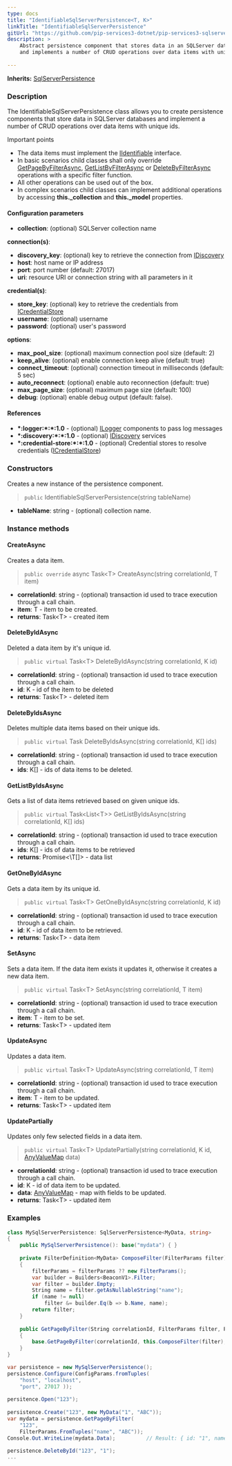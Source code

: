 ```yaml
---
type: docs
title: "IdentifiableSqlServerPersistence<T, K>"
linkTitle: "IdentifiableSqlServerPersistence"
gitUrl: "https://github.com/pip-services3-dotnet/pip-services3-sqlserver-dotnet"
description: >
    Abstract persistence component that stores data in an SQLServer database
    and implements a number of CRUD operations over data items with unique ids.
    
---
```


**Inherits:** [SqlServerPersistence<T>](../sqlserver_persistence)

### Description

The IdentifiableSqlServerPersistence class allows you to create persistence components that store data in SQLServer databases and implement a number of CRUD operations over data items with unique ids.

Important points

- The data items must implement the [IIdentifiable](../../../commons/data/iidentifiable) interface.
- In basic scenarios child classes shall only override [GetPageByFilterAsync](../sqlserver_persistence/#getpagebyfilter), [GetListByFilterAsync](../sqlserver_persistence/#getlistbyfilterasync) or [DeleteByFilterAsync](../sqlserver_persistence/#deletebyfilterasync)   operations with a specific filter function.
- All other operations can be used out of the box. 
- In complex scenarios child classes can implement additional operations by accessing **this._collection** and **this._model** properties.

#### Configuration parameters

- **collection**: (optional) SQLServer collection name   

**connection(s)**:   
- **discovery_key**: (optional) key to retrieve the connection from [IDiscovery](../../../components/connect/idiscovery)
- **host**: host name or IP address
- **port**: port number (default: 27017)
- **uri**: resource URI or connection string with all parameters in it 

**credential(s)**:
- **store_key**: (optional) key to retrieve the credentials from [ICredentialStore](../../../components/auth/icredential_store)
- **username**: (optional) username
- **password**: (optional) user's password  

**options**:
- **max_pool_size**: (optional) maximum connection pool size (default: 2)
- **keep_alive**: (optional) enable connection keep alive (default: true)
- **connect_timeout**: (optional) connection timeout in milliseconds (default: 5 sec)
- **auto_reconnect**: (optional) enable auto reconnection (default: true)
- **max_page_size**: (optional) maximum page size (default: 100)
- **debug**: (optional) enable debug output (default: false).



#### References
- **\*:logger:\*:\*:1.0** - (optional) [ILogger](../../../components/log/ilogger) components to pass log messages
- **\*:discovery:\*:\*:1.0** - (optional) [IDiscovery](../../../components/connect/idiscovery) services
- **\*:credential-store:\*:\*:1.0** - (optional) Credential stores to resolve credentials ([ICredentialStore](../../../components/auth/icredential_store))



### Constructors
Creates a new instance of the persistence component.

> `public` IdentifiableSqlServerPersistence(string tableName)

- **tableName**: string - (optional) collection name.


### Instance methods


#### CreateAsync
Creates a data item.

> `public override` async Task\<T\> CreateAsync(string correlationId, T item)

- **correlationId**: string - (optional) transaction id used to trace execution through a call chain.
- **item**: T - item to be created.
- **returns**: Task\<T\> - created item


#### DeleteByIdAsync
Deleted a data item by it's unique id.

> `public virtual` Task\<T\> DeleteByIdAsync(string correlationId, K id)

- **correlationId**: string - (optional) transaction id used to trace execution through a call chain.
- **id**: K - id of the item to be deleted
- **returns**: Task\<T\> - deleted item


#### DeleteByIdsAsync
Deletes multiple data items based on their unique ids.

> `public virtual` Task DeleteByIdsAsync(string correlationId, K[] ids)

- **correlationId**: string - (optional) transaction id used to trace execution through a call chain.
- **ids**: K[] - ids of data items to be deleted.


#### GetListByIdsAsync
Gets a list of data items retrieved based on given unique ids.

> `public virtual` Task\<List\<T\>\> GetListByIdsAsync(string correlationId, K[] ids)

- **correlationId**: string - (optional) transaction id used to trace execution through a call chain.
- **ids**: K[] - ids of data items to be retrieved
- **returns**: Promise<\T[]\> - data list


#### GetOneByIdAsync
Gets a data item by its unique id.

> `public virtual` Task\<T\> GetOneByIdAsync(string correlationId, K id)

- **correlationId**: string - (optional) transaction id used to trace execution through a call chain.
- **id**: K - id of data item to be retrieved.
- **returns**: Task\<T\> - data item


#### SetAsync
Sets a data item. If the data item exists it updates it,
otherwise it creates a new data item.

> `public virtual` Task\<T\> SetAsync(string correlationId, T item)

- **correlationId**: string - (optional) transaction id used to trace execution through a call chain.
- **item**: T - item to be set.
- **returns**: Task\<T\> - updated item


#### UpdateAsync
Updates a data item.

> `public virtual` Task\<T\> UpdateAsync(string correlationId, T item)

- **correlationId**: string - (optional) transaction id used to trace execution through a call chain.
- **item**: T - item to be updated.
- **returns**: Task\<T\> - updated item


#### UpdatePartially
Updates only few selected fields in a data item.

> `public virtual` Task\<T\> UpdatePartially(string correlationId, K id, [AnyValueMap](../../../commons/data/any_value_map) data)

- **correlationId**: string - (optional) transaction id used to trace execution through a call chain.
- **id**: K - id of data item to be updated.
- **data**: [AnyValueMap](../../../commons/data/any_value_map) - map with fields to be updated.
- **returns**: Task\<T\> - updated item

### Examples

```cs
class MySqlServerPersistence: SqlServerPersistence<MyData, string> 
{
    public MySqlServerPersistence(): base("mydata") { }
    
    private FilterDefinition<MyData> ComposeFilter(FilterParams filter)
    {
        filterParams = filterParams ?? new FilterParams();
        var builder = Builders<BeaconV1>.Filter;
        var filter = builder.Empty;
        String name = filter.getAsNullableString("name");
        if (name != null)
            filter &= builder.Eq(b => b.Name, name);
        return filter;
    }
    
    public GetPageByFilter(String correlationId, FilterParams filter, PagingParams paging)
    {
        base.GetPageByFilter(correlationId, this.ComposeFilter(filter), paging, null, null);
    }
}

var persistence = new MySqlServerPersistence();
persistence.Configure(ConfigParams.fromTuples(
    "host", "localhost",
    "port", 27017 ));
 
persitence.Open("123");
 
persistence.Create("123", new MyData("1", "ABC"));
var mydata = persistence.GetPageByFilter(
    "123",
    FilterParams.FromTuples("name", "ABC"));
Console.Out.WriteLine(mydata.Data);          // Result: { id: "1", name: "ABC" }

persistence.DeleteById("123", "1");
...

```
